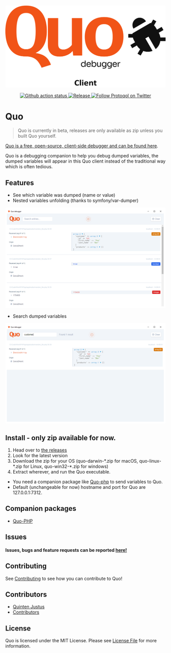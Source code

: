 ![Quo](assets/quo-client-trans.png)

<p align="center">
    <a href="https://github.com/protoqol/quo/actions/workflows/main.yml">	
       <img alt="Github action status" src="https://github.com/protoqol/quo/actions/workflows/main.yml/badge.svg">
    </a>        
    <a href="https://github.com/protoqol/quo/actions/workflows/release.yml">	
       <img alt="Release" src="https://github.com/protoqol/quo/actions/workflows/release.yml/badge.svg">
    </a>    
    <a href="https://twitter.com/intent/follow?screen_name=Protoqol_XYZ">
        <img src="https://img.shields.io/twitter/follow/Protoqol_XYZ.svg?label=%40Protoqol_XYZ&style=social"
            alt="Follow Protoqol on Twitter">
    </a>
</p>

# Quo

> Quo is currently in beta, releases are only available as zip unless you built Quo yourself.

[Quo is a free, open-source, client-side debugger and can be found here](https://github.com/Protoqol/Quo).

Quo is a debugging companion to help you debug dumped variables, the dumped variables will appear in this Quo client
instead of the
traditional way which is often tedious.

## Features

- See which variable was dumped (name or value)
- Nested variables unfolding (thanks to symfony/var-dumper)

![Quo](assets/preview.png)

- Search dumped variables

![Quo](assets/preview_search.png)

## Install - only zip available for now.

1. Head over to [the releases](https://github.com/Protoqol/Quo/releases)
2. Look for the latest version
3. Download the zip for your OS (quo-darwin-\*.zip for macOS, quo-linux-\*.zip for Linux, quo-win32-\*.zip for windows)
4. Extract wherever, and run the Quo executable.

- You need a companion package like [Quo-php](https://github.com/Protoqol/Quo-php) to send variables to Quo.
- Default (unchangeable for now) hostname and port for Quo are 127.0.0.1:7312.

## Companion packages

- [Quo-PHP](https://github.com/Protoqol/Quo-php)

## Issues

#### Issues, bugs and feature requests can be reported [here!](https://github.com/Protoqol/quo-php/issues/new/choose)

## Contributing

See [Contributing](CONTRIBUTING.md) to see how you can contribute to Quo!

## Contributors

- [Quinten Justus](https://github.com/QuintenJustus)
- [Contributors](https://github.com/Protoqol/quo-php/graphs/contributors)

## License

Quo is licensed under the MIT License. Please see [License File](LICENSE) for more information.
